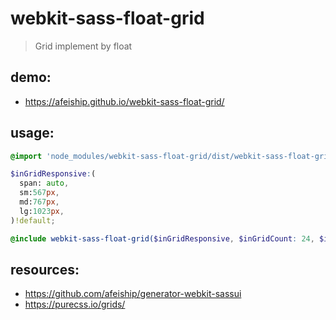 # webkit-sass-float-grid
> Grid implement by float

## demo:
+ https://afeiship.github.io/webkit-sass-float-grid/

## usage:
```scss
@import 'node_modules/webkit-sass-float-grid/dist/webkit-sass-float-grid.scss';

$inGridResponsive:(
  span: auto,
  sm:567px,
  md:767px,
  lg:1023px,
)!default;

@include webkit-sass-float-grid($inGridResponsive, $inGridCount: 24, $inGridPrefix:'.g');
```

## resources:
+ https://github.com/afeiship/generator-webkit-sassui
+ https://purecss.io/grids/
